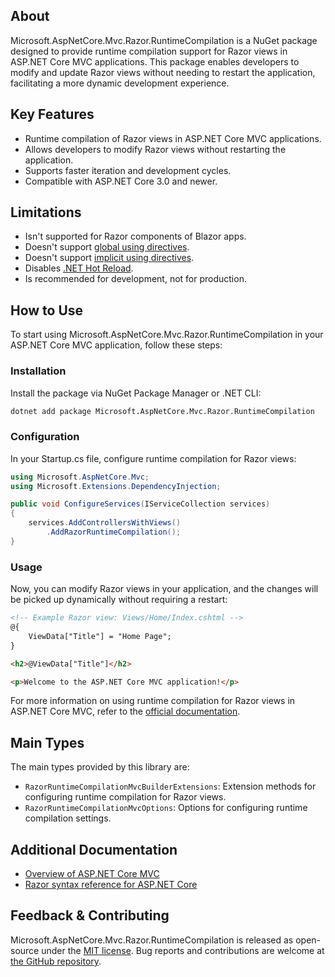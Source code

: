 ## About

Microsoft.AspNetCore.Mvc.Razor.RuntimeCompilation is a NuGet package designed to provide runtime compilation support for Razor views in ASP.NET Core MVC applications. This package enables developers to modify and update Razor views without needing to restart the application, facilitating a more dynamic development experience.

## Key Features

* Runtime compilation of Razor views in ASP.NET Core MVC applications.
* Allows developers to modify Razor views without restarting the application.
* Supports faster iteration and development cycles.
* Compatible with ASP.NET Core 3.0 and newer.

## Limitations

* Isn't supported for Razor components of Blazor apps.
* Doesn't support [global using directives](/dotnet/csharp/whats-new/csharp-10#global-using-directives).
* Doesn't support [implicit using directives](/dotnet/core/tutorials/top-level-templates#implicit-using-directives).
* Disables [.NET Hot Reload](xref:test/hot-reload).
* Is recommended for development, not for production.

## How to Use

To start using Microsoft.AspNetCore.Mvc.Razor.RuntimeCompilation in your ASP.NET Core MVC application, follow these steps:

### Installation

Install the package via NuGet Package Manager or .NET CLI:

```sh
dotnet add package Microsoft.AspNetCore.Mvc.Razor.RuntimeCompilation
```

### Configuration

In your Startup.cs file, configure runtime compilation for Razor views:

```C#
using Microsoft.AspNetCore.Mvc;
using Microsoft.Extensions.DependencyInjection;

public void ConfigureServices(IServiceCollection services)
{
    services.AddControllersWithViews()
        .AddRazorRuntimeCompilation();
}
```

### Usage
Now, you can modify Razor views in your application, and the changes will be picked up dynamically without requiring a restart:

```html
<!-- Example Razor view: Views/Home/Index.cshtml -->
@{
    ViewData["Title"] = "Home Page";
}

<h2>@ViewData["Title"]</h2>

<p>Welcome to the ASP.NET Core MVC application!</p>
```

For more information on using runtime compilation for Razor views in ASP.NET Core MVC, refer to the [official documentation](https://learn.microsoft.com/en-us/aspnet/core/mvc/overview?view=aspnetcore-8.0).

## Main Types

<!-- The main types provided in this library -->

The main types provided by this library are:

* `RazorRuntimeCompilationMvcBuilderExtensions`: Extension methods for configuring runtime compilation for Razor views.
* `RazorRuntimeCompilationMvcOptions`: Options for configuring runtime compilation settings.

## Additional Documentation

<!-- Links to further documentation. Remove conceptual documentation if not available for the library. -->

* [Overview of ASP.NET Core MVC](https://learn.microsoft.com/en-us/aspnet/core/mvc/overview?view=aspnetcore-8.0)
* [Razor syntax reference for ASP.NET Core](https://learn.microsoft.com/en-us/aspnet/core/mvc/views/razor?view=aspnetcore-8.0)

## Feedback & Contributing

<!-- How to provide feedback on this package and contribute to it -->

Microsoft.AspNetCore.Mvc.Razor.RuntimeCompilation is released as open-source under the [MIT license](https://licenses.nuget.org/MIT). Bug reports and contributions are welcome at [the GitHub repository](https://github.com/dotnet/aspnetcore).